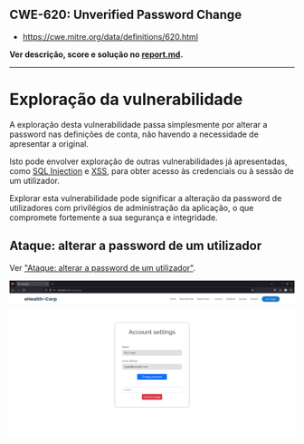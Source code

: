 ## CWE-620: Unverified Password Change
- https://cwe.mitre.org/data/definitions/620.html

**Ver descrição, score e solução no [report.md](../report.md#cwe-620-unverified-password-change).**

---
# Exploração da vulnerabilidade

A exploração desta vulnerabilidade passa simplesmente por alterar a password nas definições de conta, não havendo a necessidade de apresentar a original.

Isto pode envolver exploração de outras vulnerabilidades já apresentadas, como [SQL Injection](CWE-89.md) e [XSS](CWE-79.md), para obter acesso às credenciais ou à sessão de um utilizador.

Explorar esta vulnerabilidade pode significar a alteração da password de utilizadores com privilégios de administração da aplicação, o que compromete fortemente a sua segurança e integridade.

## Ataque: alterar a password de um utilizador
Ver ["Ataque: alterar a password de um utilizador"](CWE-352.md#ataque-alterar-a-password-de-um-utilizador).

![CWE-620](images/CWE-620_image1.png)
